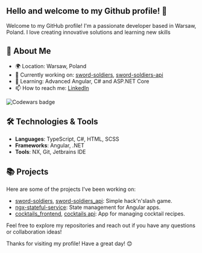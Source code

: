 ## Hello and welcome to my Github profile! 👋

Welcome to my GitHub profile! I'm a passionate developer based in Warsaw, Poland.
I love creating innovative solutions and learning new skills

## 🚀 About Me

- 🌍 Location: Warsaw, Poland
- 💼 Currently working on: [sword-soldiers](https://github.com/maciekw129/sword-soldiers), [sword-soldiers-api](https://github.com/maciekw129/sword-soldiers_api)
- 🌱 Learning: Advanced Angular, C# and ASP.NET Core
- 📫 How to reach me: [LinkedIn](https://www.linkedin.com/in/maciej-walecki)

![Codewars badge](https://www.codewars.com/users/maciekw129/badges/large)

## 🛠️ Technologies & Tools

- **Languages**: TypeScript, C#, HTML, SCSS
- **Frameworks**: Angular, .NET
- **Tools**: NX, Git, Jetbrains IDE

## 📚 Projects

Here are some of the projects I've been working on:

- [sword-soldiers](https://github.com/maciekw129/sword-soldiers), [sword-soldiers_api](https://github.com/maciekw129/sword-soldiers_api): Simple hack'n'slash game.
- [ngx-stateful-service](https://github.com/maciekw129/ngx-stateful-service): State management for Angular apps.
- [cocktails_frontend](https://github.com/maciekw129/cocktails_frontend), [cocktails api](https://github.com/maciekw129/cocktails_api): App for managing cocktail recipes.

Feel free to explore my repositories and reach out if you have any questions or collaboration ideas!

Thanks for visiting my profile! Have a great day! 😊
